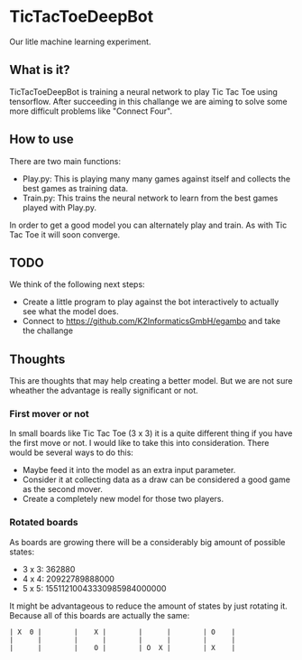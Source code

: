 # TicTacToeDeepBot

Our litle machine learning experiment.

## What is it?

TicTacToeDeepBot is training a neural network to play Tic Tac Toe using tensorflow.
After succeeding in this challange we are aiming to solve some more difficult problems like "Connect Four".

## How to use

There are two main functions:

- Play.py: This is playing many many games against itself and collects the best games as training data.
- Train.py: This trains the neural network to learn from the best games played with Play.py.

In order to get a good model you can alternately play and train. As with Tic Tac Toe it will soon converge.

## TODO

We think of the following next steps:

- Create a little program to play against the bot interactively to actually see what the model does.
- Connect to https://github.com/K2InformaticsGmbH/egambo and take the challange

## Thoughts

This are thoughts that may help creating a better model. But we are not sure wheather the
advantage is really significant or not.

### First mover or not
In small boards like Tic Tac Toe (3 x 3) it is a quite different thing if you have the first move or not. I would like 
to take this into consideration. There would be several ways to do this:

- Maybe feed it into the model as an extra input parameter.
- Consider it at collecting data as a draw can be considered a good game as the second mover.
- Create a completely new model for those two players.

### Rotated boards
As boards are growing there will be a considerably big amount of possible states:

- 3 x 3: 362880
- 4 x 4: 20922789888000
- 5 x 5: 15511210043330985984000000

It might be advantageous to reduce the amount of states by just rotating it. Because all of this boards are actually the same:

```
| X  0 |        |    X |        |      |        | O    |
|      |        |      |        |      |        |      |
|      |        |    O |        | O  X |        | X    |
```


